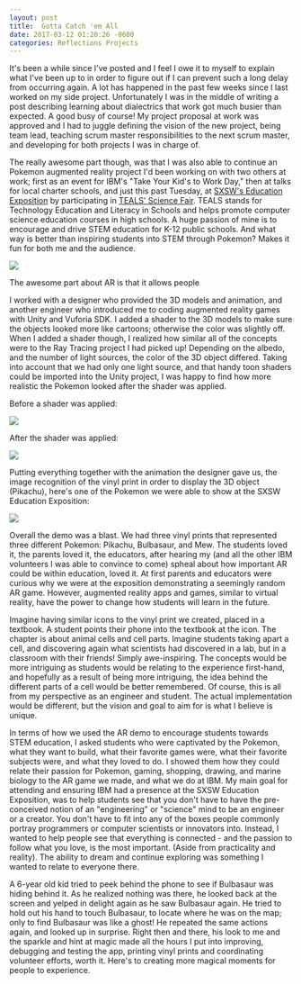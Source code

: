 ```yaml
---
layout: post
title:  Gotta Catch 'em All
date: 2017-03-12 01:20:26 -0600
categories: Reflections Projects
---
```


It's been a while since I've posted and I feel I owe it to myself to explain what I've been up to in order to figure out if I can prevent such a long delay from occurring again. A lot has happened in the past few weeks since I last worked on my side project. Unfortunately I was in the middle of writing a post describing learning about dialectrics that work got much busier than expected. A good busy of course! My project proposal at work was approved and I had to juggle defining the vision of the new project, being team lead, teaching scrum master responsibilities to the next scrum master, and developing for both projects I was in charge of.

The really awesome part though, was that I was also able to continue an Pokemon augmented reality project I'd been working on with two others at work; first as an event for IBM's "Take Your Kid's to Work Day," then at talks for local charter schools, and just this past Tuesday, at [SXSW's Education Exposition](http://sxswedu.com/expo) by participating in [TEALS' Science Fair](https://www.tealsk12.org/). TEALS stands for Technology Education and Literacy in Schools and helps promote computer science education courses in high schools. A huge passion of mine is to encourage and drive STEM education for K-12 public schools. And what way is better than inspiring students into STEM through Pokemon? Makes it fun for both me and the audience.

![]({{site.baseurl}}/assets/pokemil/sxsw_edu_expo.jpg)

The awesome part about AR is that it allows people

I worked with a designer who provided the 3D models and animation, and another engineer who introduced me to coding augmented reality games with Unity and Vuforia SDK. I added a shader to the 3D models to make sure the objects looked more like cartoons; otherwise the color was slightly off. When I added a shader though, I realized how similar all of the concepts were to the Ray Tracing project I had picked up! Depending on the albedo, and the number of light sources, the color of the 3D object differed. Taking into account that we had only one light source, and that handy toon shaders could be imported into the Unity project, I was happy to find how more realistic the Pokemon looked after the shader was applied.

Before a shader was applied:

![]({{site.baseurl}}/assets/pokemil/pikachu_preshader.png)

After the shader was applied:

![]({{site.baseurl}}/assets/pokemil/pikachu_postshader.png)

Putting everything together with the animation the designer gave us, the image recognition of the vinyl print in order to display the 3D object (Pikachu), here's one of the Pokemon we were able to show at the SXSW Education Exposition:

![]({{site.baseurl}}/assets/pokemil/ar_demo.gif)

Overall the demo was a blast. We had three vinyl prints that represented three different Pokemon: Pikachu, Bulbasaur, and Mew. The students loved it, the parents loved it, the educators, after hearing my (and all the other IBM volunteers I was able to convince to come) spheal about how important AR could be within education, loved it. At first parents and educators were curious why we were at the exposition demonstrating a seemingly random AR game. However, augmented reality apps and games, similar to virtual reality, have the power to change how students will learn in the future.

Imagine having similar icons to the vinyl print we created, placed in a textbook. A student points their phone into the textbook at the icon. The chapter is about animal cells and cell parts. Imagine students taking apart a cell, and discovering again what scientists had discovered in a lab, but in a classroom with their friends! Simply awe-inspiring. The concepts would be more intriguing as students would be relating to the experience first-hand, and hopefully as a result of being more intriguing, the idea behind the different parts of a cell would be better remembered. Of course, this is all from my perspective as an engineer and student. The actual implementation would be different, but the vision and goal to aim for is what I believe is unique.

In terms of how we used the AR demo to encourage students towards STEM education, I asked students who were captivated by the Pokemon, what they want to build, what their favorite games were, what their favorite subjects were, and what they loved to do. I showed them how they could relate their passion for Pokemon, gaming, shopping, drawing, and marine biology to the AR game we made, and what we do at IBM. My main goal for attending and ensuring IBM had a presence at the SXSW Education Exposition, was to help students see that you don't have to have the pre-conceived notion of an "engineering" or "science" mind to be an engineer or a creator. You don't have to fit into any of the boxes people commonly portray programmers or computer scientists or innovators into. Instead, I wanted to help people see that everything is connected - and the passion to follow what you love, is the most important. (Aside from practicality and reality). The ability to dream and continue exploring was something I wanted to relate to everyone there.

A 6-year old kid tried to peek behind the phone to see if Bulbasaur was hiding behind it. As he realized nothing was there, he looked back at the screen and yelped in delight again as he saw Bulbasaur again. He tried to hold out his hand to touch Bulbasaur, to locate where he was on the map; only to find Bulbasaur was like a ghost! He repeated the same actions again, and looked up in surprise. Right then and there, his look to me and the sparkle and hint at magic made all the hours I put into improving, debugging and testing the app, printing vinyl prints and coordinating volunteer efforts, worth it. Here's to creating more magical moments for people to experience.

